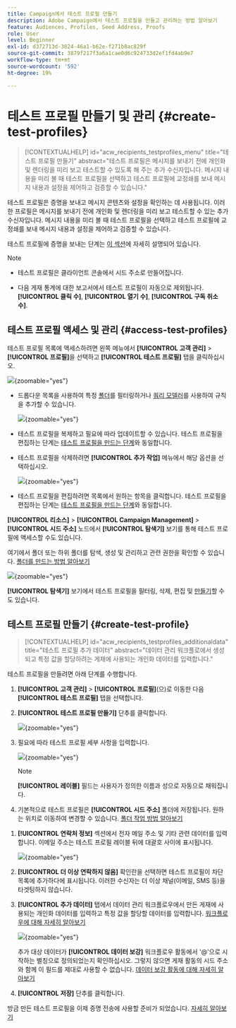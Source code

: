 ```yaml
---
title: Campaign에서 테스트 프로필 만들기
description: Adobe Campaign에서 테스트 프로필을 만들고 관리하는 방법 알아보기
feature: Audiences, Profiles, Seed Address, Proofs
role: User
level: Beginner
exl-id: d372713d-3024-46a1-b62e-f271b8ac829f
source-git-commit: 3879f217f3a6a1cae0d6c924733d2ef1fd4ab9e7
workflow-type: tm+mt
source-wordcount: '592'
ht-degree: 19%

---
```


# 테스트 프로필 만들기 및 관리 {#create-test-profiles}

>[!CONTEXTUALHELP]
>id="acw_recipients_testprofiles_menu"
>title="테스트 프로필 만들기"
>abstract="테스트 프로필은 메시지를 보내기 전에 개인화 및 렌더링을 미리 보고 테스트할 수 있도록 해 주는 추가 수신자입니다. 메시지 내용을 미리 볼 때 테스트 프로필을 선택하고 테스트 프로필에 교정쇄를 보내 메시지 내용과 설정을 제어하고 검증할 수 있습니다."

테스트 프로필은 증명을 보내고 메시지 콘텐츠와 설정을 확인하는 데 사용됩니다. 이러한 프로필은 메시지를 보내기 전에 개인화 및 렌더링을 미리 보고 테스트할 수 있는 추가 수신자입니다. 메시지 내용을 미리 볼 때 테스트 프로필을 선택하고 테스트 프로필에 교정쇄를 보내 메시지 내용과 설정을 제어하고 검증할 수 있습니다.

<!--Learn more on test profiles in the [Campaign v8 (client console) documentation](https://experienceleague.adobe.com/docs/campaign/campaign-v8/audience/add-profiles/test-profiles.html){target="_blank"}.-->

테스트 프로필에 증명을 보내는 단계는 [이 섹션](../preview-test/test-deliveries.md#test-profiles)에 자세히 설명되어 있습니다.

>[!NOTE]
>
>* 테스트 프로필은 클라이언트 콘솔에서 시드 주소로 만들어집니다.
>
>* 다음 게재 통계에 대한 보고서에서 테스트 프로필이 자동으로 제외됩니다. **[!UICONTROL 클릭 수]**, **[!UICONTROL 열기 수]**, **[!UICONTROL 구독 취소 수]**.

## 테스트 프로필 액세스 및 관리 {#access-test-profiles}

테스트 프로필 목록에 액세스하려면 왼쪽 메뉴에서 **[!UICONTROL 고객 관리]** > **[!UICONTROL 프로필]**&#x200B;을 선택하고 **[!UICONTROL 테스트 프로필]** 탭을 클릭하십시오.

![](assets/test-profile-list.png){zoomable="yes"}

* 드롭다운 목록을 사용하여 특정 [폴더](../get-started/permissions.md#folders)를 필터링하거나 [쿼리 모델러](../query/query-modeler-overview.md)를 사용하여 규칙을 추가할 수 있습니다.

  ![](assets/test-profile-list-filters.png){zoomable="yes"}

* 테스트 프로필을 복제하고 필요에 따라 업데이트할 수 있습니다. 테스트 프로필을 편집하는 단계는 [테스트 프로필을 만드는 단계](#create-test-profile)와 동일합니다.

* 테스트 프로필을 삭제하려면 **[!UICONTROL 추가 작업]** 메뉴에서 해당 옵션을 선택하십시오.

  ![](assets/test-profile-list-delete.png){zoomable="yes"}

* 테스트 프로필을 편집하려면 목록에서 원하는 항목을 클릭합니다. 테스트 프로필을 편집하는 단계는 [테스트 프로필을 만드는 단계](#create-test-profile)와 동일합니다.

**[!UICONTROL 리소스]** > **[!UICONTROL Campaign Management]** > **[!UICONTROL 시드 주소]** 노드에서 **[!UICONTROL 탐색기]** 보기를 통해 테스트 프로필에 액세스할 수도 있습니다.

여기에서 폴더 또는 하위 폴더를 탐색, 생성 및 관리하고 관련 권한을 확인할 수 있습니다. [폴더를 만드는 방법 알아보기](../get-started/permissions.md#folders)

![](assets/test-profiles-folders.png){zoomable="yes"}

**[!UICONTROL 탐색기]** 보기에서 테스트 프로필을 필터링, 삭제, 편집 및 [만들기](#create-test-profile)할 수도 있습니다.

## 테스트 프로필 만들기 {#create-test-profile}

>[!CONTEXTUALHELP]
>id="acw_recipients_testprofiles_additionaldata"
>title="테스트 프로필 추가 데이터"
>abstract="데이터 관리 워크플로에서 생성되고 특정 값을 할당하려는 게재에 사용되는 개인화 데이터를 입력합니다."

테스트 프로필을 만들려면 아래 단계를 수행합니다.

1. **[!UICONTROL 고객 관리]** > **[!UICONTROL 프로필]**(으)로 이동한 다음 **[!UICONTROL 테스트 프로필]** 탭을 선택합니다.

1. **[!UICONTROL 테스트 프로필 만들기]** 단추를 클릭합니다.

   ![](assets/test-profile-create.png){zoomable="yes"}

1. 필요에 따라 테스트 프로필 세부 사항을 입력합니다. <!--Most of the fields are the same as when creating profiles. [Learn more]-->

   ![](assets/test-profile-details.png){zoomable="yes"}

   >[!NOTE]
   >
   >**[!UICONTROL 레이블]** 필드는 사용자가 정의한 이름과 성으로 자동으로 채워집니다.

1. 기본적으로 테스트 프로필은 **[!UICONTROL 시드 주소]** 폴더에 저장됩니다. 원하는 위치로 이동하여 변경할 수 있습니다. [폴더 작업 방법 알아보기](../get-started/permissions.md#folders)

   <!--![](assets/test-profile-folder.png){zoomable="yes"}-->

<!--
You do not need to enter all fields of each tab when creating a seed address. Missing personalization elements are entered randomly during delivery analysis. (Not valid?)
-->

1. **[!UICONTROL 연락처 정보]** 섹션에서 전자 메일 주소 및 기타 관련 데이터를 입력합니다. 이메일 주소는 테스트 프로필 레이블 뒤에 대괄호 사이에 표시됩니다.

   ![](assets/test-profile-address.png){zoomable="yes"}

1. **[!UICONTROL 더 이상 연락하지 않음]** 확인란을 선택하면 테스트 프로필이 차단 목록에 추가하다에 표시됩니다. 이러한 수신자는 더 이상 채널(이메일, SMS 등)을 타겟팅하지 않습니다.

1. **[!UICONTROL 추가 데이터]** 탭에서 데이터 관리 워크플로우에서 만든 게재에 사용되는 개인화 데이터를 입력하고 특정 값을 할당할 데이터를 입력합니다. [워크플로우에 대해 자세히 알아보기](../workflows/gs-workflows.md)

   ![](assets/test-profile-additional-data.png){zoomable="yes"}

   추가 대상 데이터가 **[!UICONTROL 데이터 보강]** 워크플로우 활동에서 &#39;@&#39;으로 시작하는 별칭으로 정의되었는지 확인하십시오. 그렇지 않으면 게재 활동의 시드 주소와 함께 이 필드를 제대로 사용할 수 없습니다. [데이터 보강 활동에 대해 자세히 알아보기](../workflows/activities/enrichment.md)

1. **[!UICONTROL 저장]** 단추를 클릭합니다.

방금 만든 테스트 프로필을 이제 증명 전송에 사용할 준비가 되었습니다. [자세히 알아보기](../preview-test/test-deliveries.md#test-profiles)

<!--Use test profiles in Direct mail? cf v7/v8-->
